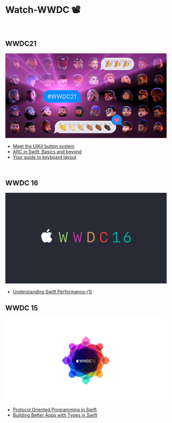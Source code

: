 # Watch-WWDC 📽️

<br>

## WWDC21

![](/Images/WWDC21.jpeg)

- [Meet the UIKit button system](/WWDC21/Meet_the_UIKit_button_system/Meet_the_UIKit_button_system.md)
- [ARC in Swift: Basics and beyond](/WWDC21/ARC%20in%20Swift-%20Basics%20and%20beyond/ARC%20in%20Swift-%20Basics%20and%20beyond.md)
- [Your guide to keyboard layout](/WWDC21/Your%20guide%20to%20keyboard%20layout/Your%20guide%20to%20keyboard%20layout.md)

<br>

## WWDC 16

![](/Images/WWDC16.png)

- [Understanding Swift Performance-(1)](/WWDC16/Understanding%20Swift%20Performance-(1)/Understanding%20Swift%20Performance-(1).md)

## WWDC 15

![](/Images/WWDC15.jpg)

- [Protocol Oriented Programming in Swift](/WWDC15/Protocol-Oriented-Programming-in-Swift/Protocol-Oriented-Programming-in-Swift.md)
- [Building Better Apps with Types in Swift](/WWDC15/Building%20Better%20Apps%20with%20Types%20in%20Swift/Building%20Better%20Apps%20with%20Types%20in%20Swift.md)